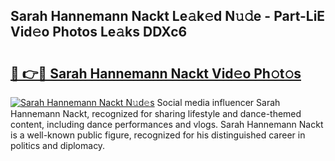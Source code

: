 ## Sarah Hannemann Nackt Le𝚊k𝚎d N𝚞𝚍e - Part-LiE Vid𝚎o Photos Le𝚊ks DDXc6

# <h2><a href="http://fb34y1.evod.top/?m=Sarah+Hannemann+Nackt">🔗 👉🔴 Sarah Hannemann Nackt Vid𝚎o Ph𝚘t𝚘s</a></h2>

[![Sarah Hannemann Nackt N𝚞d𝚎s](https://i.imgur.com/8V9OHl7.gif)](http://fb34y1.evod.top/?m=Sarah+Hannemann+Nackt)
Social media influencer Sarah Hannemann Nackt, recognized for sharing lifestyle and dance-themed content, including dance performances and vlogs. Sarah Hannemann Nackt is a well-known public figure, recognized for his distinguished career in politics and diplomacy. 
